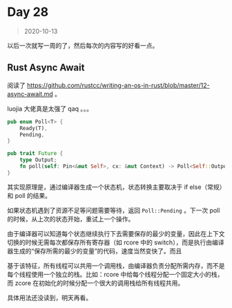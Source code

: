 # Day 28

> 2020-10-13

以后一次就写一周的了，然后每次的内容写的好看一点。

## Rust Async Await

阅读了 https://github.com/rustcc/writing-an-os-in-rust/blob/master/12-async-await.md 。

luojia 大佬真是太强了 qaq 。。。

```rust
pub enum Poll<T> {
    Ready(T),
    Pending,
}

pub trait Future {
    type Output;
    fn poll(self: Pin<&mut Self>, cx: &mut Context) -> Poll<Self::Output>;
}
```

其实现原理是，通过编译器生成一个状态机，状态转换主要取决于 if else（常规）和 poll 的结果。

如果状态机遇到了资源不足等问题需要等待，返回 `Poll::Pending` 。下一次 poll 的时候，从上次的状态开始，重试上一个操作。

由于编译器可以知道每个状态继续执行下去需要保存的最少的变量，因此在上下文切换的时候无需每次都保存所有寄存器（如 rcore 中的 switch），而是执行由编译器生成的“保存所需的最少的变量”的代码，速度当然变快了。而且

基于该特征，所有线程可以共用一个调用栈，由编译器负责分配所需内存，而不是每个线程使用一个独立的栈。比如：rcore 中给每个线程分配一个固定大小的栈，而 zcore 在初始化的时候分配一个很大的调用栈给所有线程共用。

具体用法还没读到，明天再看。
